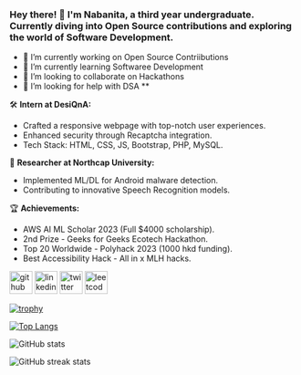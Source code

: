 ### Hey there! 👋 I'm Nabanita, a third year undergraduate. Currently diving into Open Source contributions and exploring the world of Software Development.

- 🔭 I’m currently working on Open Source Contriibutions 
- 🌱 I’m currently learning Softwaree Development 
- 👯 I’m looking to collaborate on Hackathons  
- 🤔 I’m looking for help with DSA **

🛠️ **Intern at DesiQnA:**
   - Crafted a responsive webpage with top-notch user experiences.
   - Enhanced security through Recaptcha integration.
   - Tech Stack: HTML, CSS, JS, Bootstrap, PHP, MySQL.

🧠 **Researcher at Northcap University:**
   - Implemented ML/DL for Android malware detection.
   - Contributing to innovative Speech Recognition models.

🏆 **Achievements:**
   - AWS AI ML Scholar 2023 (Full $4000 scholarship).
   - 2nd Prize - Geeks for Geeks Ecotech Hackathon.
   - Top 20 Worldwide - Polyhack 2023 (1000 hkd funding).
   - Best Accessibility Hack - All in x MLH hacks.



[<img src='https://cdn.jsdelivr.net/npm/simple-icons@3.0.1/icons/github.svg' alt='github' height='40'>](https://github.com/Nabanita29)  [<img src='https://cdn.jsdelivr.net/npm/simple-icons@3.0.1/icons/linkedin.svg' alt='linkedin' height='40'>](https://www.linkedin.com/in/nabanita-chatterjee-9b31a8228//)  [<img src='https://cdn.jsdelivr.net/npm/simple-icons@3.0.1/icons/twitter.svg' alt='twitter' height='40'>](https://twitter.com/https://twitter.com/Nabanita291002)  [<img src='https://cdn.jsdelivr.net/npm/simple-icons@3.0.1/icons/leetcode.svg' alt='leetcode' height='40'>](https://leetcode.com/nabanitachatterjee291002/)  

[![trophy](https://github-profile-trophy.vercel.app/?username=Nabanita29)](https://github.com/ryo-ma/github-profile-trophy)

[![Top Langs](https://github-readme-stats.vercel.app/api/top-langs/?username=Nabanita29)](https://github.com/anuraghazra/github-readme-stats)

![GitHub stats](https://github-readme-stats.vercel.app/api?username=Nabanita29&show_icons=true)  

![GitHub streak stats](https://streak-stats.demolab.com/?user=Nabanita29)  


